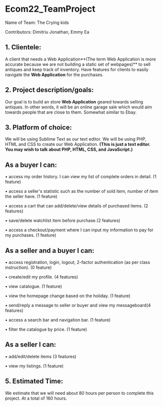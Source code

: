 # Ecom22_TeamProject

Name of Team: The Crying kids

Contributors: Dimitriu Jonathan, Emmy Ea

## 1. Clientele:
A client that needs a Web Application**(The term Web Application is more accurate because we are not building a static set of webpages)** to sell antiques and keep track of inventory. Have features for clients to easily navigate the **Web Application** for the purchases. 

## 2. Project description/goals: 
Our goal is to build an store **Web Application** geared towards selling antiques. 
In other words, it will be an online garage sale which would aim towards people that
are close to them. Somewhat similar to Ebay.  

## 3. Platform of choice:
We will be using Sublime Text as our text editor. We will be using PHP, HTML and CSS to create our Web Application. **(This is just a text editor. You may wish to talk about PHP, HTML, CSS, and JavaScript.)**

## As a buyer I can:
• access my order history. I can view my list of complete orders in detail. (1 feature)

• access a seller's statistic such as the number of sold item, number of item the seller have. (1 feature)

• access a cart that can add/delete/view details of purchased items. (2 features)

• save/delete watchlist item before purchase.(2 features)

• access a checkout/payment where I can input my information to pay for my purchases. (1 feature)

## As a seller and a buyer I can:
• access registration, login, logout, 2-factor authentication (as per class instruction). (0 feature)

• create/edit my profile. (4 features)

• view catalogue. (1 feature)

• view the homepage change based on the holiday. (1 feature)

• send/reply a message to seller or buyer and view my messageboard(4 features)

• access a search bar and navigation bar. (1 feature)

• filter the catalogue by price. (1 feature)

## As a seller I can:
• add/edit/delete items (3 features)

• view my listings. (1 feature)

## 5. Estimated Time:
We estimate that we will need about 80 hours per person to complete this project. At a total of 160 hours.  
